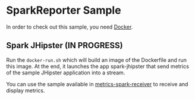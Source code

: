 SparkReporter Sample
=============

In order to check out this sample, you need [Docker](https://www.docker.com/).

## Spark JHipster (IN PROGRESS)

Run the `docker-run.sh` which will build an image of the Dockerfile and run this image.
At the end, it launches the app spark-jhipster that send metrics of the sample JHipster application into a stream.

You can use the sample available in [metrics-spark-receiver](https://github.com/ippontech/metrics-spark-receiver) to receive and display metrics.
